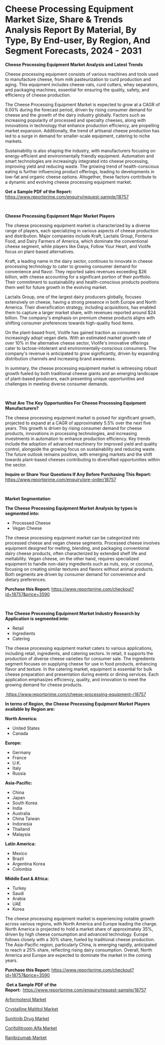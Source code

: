 <p><h1>Cheese Processing Equipment Market Size, Share & Trends Analysis Report By Material, By Type, By End-user, By Region, And Segment Forecasts, 2024 - 2031</h1></p><p><strong>Cheese Processing Equipment Market Analysis and Latest Trends</strong></p>
<p><p>Cheese processing equipment consists of various machines and tools used to manufacture cheese, from milk pasteurization to curd production and aging. This equipment includes cheese vats, curd cutters, whey separators, and packaging machines, essential for ensuring the quality, safety, and efficiency of cheese production.</p><p>The Cheese Processing Equipment Market is expected to grow at a CAGR of 6.00% during the forecast period, driven by rising consumer demand for cheese and the growth of the dairy industry globally. Factors such as increasing popularity of processed and specialty cheeses, along with innovations in technology that enhance production efficiency, are propelling market expansion. Additionally, the trend of artisanal cheese production has led to a surge in demand for smaller-scale equipment, catering to niche markets. </p><p>Sustainability is also shaping the industry, with manufacturers focusing on energy-efficient and environmentally friendly equipment. Automation and smart technologies are increasingly integrated into cheese processing, improving yield and reducing waste. The growing trend of health-conscious eating is further influencing product offerings, leading to developments in low-fat and organic cheese options. Altogether, these factors contribute to a dynamic and evolving cheese processing equipment market.</p></p>
<p><strong>Get a Sample PDF of the Report:&nbsp;</strong> <a href="https://www.reportprime.com/enquiry/request-sample/18757?utm_campaign=1080&utm_medium=2&utm_source=Github&utm_content=ia&utm_term=22112024&utm_id=cheese-processing-equipment">https://www.reportprime.com/enquiry/request-sample/18757</a></p>
<p>&nbsp;</p>
<p><strong>Cheese Processing Equipment Major Market Players</strong></p>
<p><p>The cheese processing equipment market is characterized by a diverse range of players, each specializing in various aspects of cheese production and distribution. Major companies include Kraft, Lactalis Group, Fonterra Food, and Dairy Farmers of America, which dominate the conventional cheese segment, while players like Daiya, Follow Your Heart, and Violife focus on plant-based alternatives.</p><p>Kraft, a leading name in the dairy sector, continues to innovate in cheese processing technology to cater to growing consumer demand for convenience and flavor. They reported sales revenues exceeding $26 billion, with cheese accounting for a significant portion of their portfolio. Their commitment to sustainability and health-conscious products positions them well for future growth in the evolving market.</p><p>Lactalis Group, one of the largest dairy producers globally, focuses extensively on cheese, having a strong presence in both Europe and North America. Their diversification strategy, including acquisitions, has enabled them to capture a larger market share, with revenues reported around $24 billion. The company's emphasis on premium cheese products aligns with shifting consumer preferences towards high-quality food items.</p><p>On the plant-based front, Violife has gained traction as consumers increasingly adopt vegan diets. With an estimated market growth rate of over 10% in the alternative cheese sector, Violife's innovative offerings cater to lactose-intolerant and environmentally-conscious consumers. The company's revenue is anticipated to grow significantly, driven by expanding distribution channels and increasing brand awareness.</p><p>In summary, the cheese processing equipment market is witnessing robust growth fueled by both traditional cheese giants and an emerging landscape of plant-based producers, each presenting unique opportunities and challenges in meeting diverse consumer demands.</p></p>
<p>&nbsp;</p>
<p><strong>What Are The Key Opportunities For Cheese Processing Equipment Manufacturers?</strong></p>
<p><p>The cheese processing equipment market is poised for significant growth, projected to expand at a CAGR of approximately 5.5% over the next five years. This growth is driven by rising consumer demand for cheese products, innovations in processing technologies, and increasing investments in automation to enhance production efficiency. Key trends include the adoption of advanced machinery for improved yield and quality control, alongside the growing focus on sustainability and reducing waste. The future outlook remains positive, with emerging markets and the shift towards plant-based cheeses contributing to diversified opportunities within the sector.</p></p>
<p><strong>Inquire or Share Your Questions If Any Before Purchasing This Report:</strong> <a href="https://www.reportprime.com/enquiry/pre-order/18757?utm_campaign=1080&utm_medium=2&utm_source=Github&utm_content=ia&utm_term=22112024&utm_id=cheese-processing-equipment">https://www.reportprime.com/enquiry/pre-order/18757</a></p>
<p>&nbsp;</p>
<p><strong>Market Segmentation</strong></p>
<p><strong>The Cheese Processing Equipment Market Analysis by types is segmented into:</strong></p>
<p><ul><li>Processed Cheese</li><li>Vegan Cheese</li></ul></p>
<p><p>The cheese processing equipment market can be categorized into processed cheese and vegan cheese segments. Processed cheese involves equipment designed for melting, blending, and packaging conventional dairy cheese products, often characterized by extended shelf life and meltability. Vegan cheese, on the other hand, requires specialized equipment to handle non-dairy ingredients such as nuts, soy, or coconut, focusing on creating similar textures and flavors without animal products. Both segments are driven by consumer demand for convenience and dietary preferences.</p></p>
<p><strong>Purchase this Report:&nbsp;</strong><a href="https://www.reportprime.com/checkout?id=18757&price=3590&utm_campaign=1080&utm_medium=2&utm_source=Github&utm_content=ia&utm_term=22112024&utm_id=cheese-processing-equipment">https://www.reportprime.com/checkout?id=18757&price=3590</a></p>
<p>&nbsp;</p>
<p><strong>The Cheese Processing Equipment Market Industry Research by Application is segmented into:</strong></p>
<p><ul><li>Retail</li><li>Ingredients</li><li>Catering</li></ul></p>
<p><p>The cheese processing equipment market caters to various applications, including retail, ingredients, and catering sectors. In retail, it supports the production of diverse cheese varieties for consumer sale. The ingredients segment focuses on supplying cheese for use in food products, enhancing flavor and texture. In the catering market, equipment is essential for bulk cheese preparation and presentation during events or dining services. Each application emphasizes efficiency, quality, and innovation to meet the growing demand for cheese products.</p></p>
<p><a href="https://www.reportprime.com/cheese-processing-equipment-r18757?utm_campaign=1080&utm_medium=2&utm_source=Github&utm_content=ia&utm_term=22112024&utm_id=cheese-processing-equipment">&nbsp;https://www.reportprime.com/cheese-processing-equipment-r18757</a></p>
<p><strong>In terms of Region, the Cheese Processing Equipment Market Players available by Region are:</strong></p>
<p>
    <p> <strong> North America: </strong>
        <ul>
            <li>United States</li>
            <li>Canada</li>
        </ul>
        </p> 
    <p> <strong> Europe: </strong>
        <ul>
            <li>Germany</li>
            <li>France</li>
            <li>U.K.</li>
            <li>Italy</li>
            <li>Russia</li>
        </ul>
        </p> 
    <p> <strong> Asia-Pacific: </strong>
        <ul>
            <li>China</li>
            <li>Japan</li>
            <li>South Korea</li>
            <li>India</li>
            <li>Australia</li>
            <li>China Taiwan</li>
            <li>Indonesia</li>
            <li>Thailand</li>
            <li>Malaysia</li>
        </ul>
        </p> 
    <p> <strong> Latin America: </strong>
        <ul>
            <li>Mexico</li>
            <li>Brazil</li>
            <li>Argentina Korea</li>
            <li>Colombia</li>
        </ul>
        </p> 
    <p> <strong> Middle East & Africa: </strong>
        <ul>
            <li>Turkey</li>
            <li>Saudi</li>
            <li>Arabia</li>
            <li>UAE</li>
            <li>Korea</li>
        </ul>
    </p>
    </p>
<p><p>The cheese processing equipment market is experiencing notable growth across various regions, with North America and Europe leading the charge. North America is projected to hold a market share of approximately 35%, driven by high cheese consumption and advanced technology. Europe follows closely with a 30% share, fueled by traditional cheese production. The Asia-Pacific region, particularly China, is emerging rapidly, anticipated to reach a 25% share, reflecting rising dairy consumption. Overall, North America and Europe are expected to dominate the market in the coming years.</p></p>
<p><strong>Purchase this Report: </strong><a href="https://www.reportprime.com/checkout?id=18757&price=3590&utm_campaign=1080&utm_medium=2&utm_source=Github&utm_content=ia&utm_term=22112024&utm_id=cheese-processing-equipment">https://www.reportprime.com/checkout?id=18757&price=3590</a></p>
<p>&nbsp;<strong>Get a Sample PDF of the Report:&nbsp;&nbsp;</strong><a href="https://www.reportprime.com/enquiry/request-sample/18757?utm_campaign=1080&utm_medium=2&utm_source=Github&utm_content=ia&utm_term=22112024&utm_id=cheese-processing-equipment">https://www.reportprime.com/enquiry/request-sample/18757</a></p>
<p><strong></strong></p>
<p><p><a href="https://www.linkedin.com/pulse/arformoterol-market-outlook-complete-industry-analysis-2024-mnnee?utm_campaign=1080&utm_medium=2&utm_source=Github&utm_content=ia&utm_term=22112024&utm_id=cheese-processing-equipment">Arformoterol Market</a></p><p><a href="https://issuu.com/reportprime-2/docs/crystalline-maltitol-market-size-20_000fc4862afd8f?utm_campaign=1080&utm_medium=2&utm_source=Github&utm_content=ia&utm_term=22112024&utm_id=cheese-processing-equipment">Crystalline Maltitol Market</a></p><p><a href="https://www.linkedin.com/pulse/sunitinib-drug-market-analysis-application-sale-volume-uwbee?utm_campaign=1080&utm_medium=2&utm_source=Github&utm_content=ia&utm_term=22112024&utm_id=cheese-processing-equipment">Sunitinib Drug Market</a></p><p><a href="https://issuu.com/reportprime-2/docs/corifollitropin-alfa-market-size-20_1426e9bf2abeff?utm_campaign=1080&utm_medium=2&utm_source=Github&utm_content=ia&utm_term=22112024&utm_id=cheese-processing-equipment">Corifollitropin Alfa Market</a></p><p><a href="https://www.linkedin.com/pulse/market-outlook-ranibizumab-industry-from-2024-2031-projected-x1zye?utm_campaign=1080&utm_medium=2&utm_source=Github&utm_content=ia&utm_term=22112024&utm_id=cheese-processing-equipment">Ranibizumab Market</a></p></p>